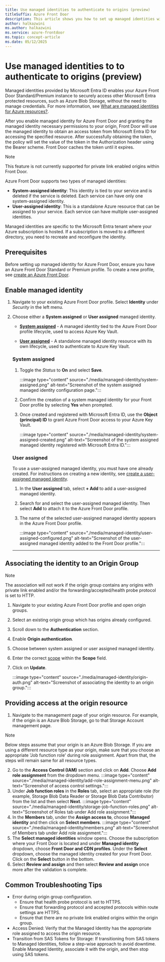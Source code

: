 ```yaml
---
title: Use managed identities to authenticate to origins (preview)
titleSuffix: Azure Front Door
description: This article shows you how to set up managed identities with Azure Front Door to authnticate to origins.
author: halkazwini
ms.author: halkazwini
ms.service: azure-frontdoor
ms.topic: concept-article
ms.date: 05/12/2025
---
```


# Use managed identities to to authenticate to origins (preview)

Managed identities provided by Microsoft Entra ID enables your Azure Front Door Standard/Premium instance to securely access other Microsoft Entra protected resources, such as Azure Blob Storage, without the need to manage credentials. For more information, see [What are managed identities for Azure resources?](../active-directory/managed-identities-azure-resources/overview.md).

After you enable managed identity for Azure Front Door and granting the managed identity necessary permissions to your origin, Front Door will use the managed identity to obtain an access token from Microsoft Entra ID for accessing the specified resource. After successfully obtaining the token, the policy will set the value of the token in the Authorization header using the Bearer scheme. Front Door caches the token until it expires. 

> [!Note]
> This feature is not currently supported for private link enabled origins within Front Door.

Azure Front Door supports two types of managed identities:

* **System-assigned identity**: This identity is tied to your service and is deleted if the service is deleted. Each service can have only one system-assigned identity.
* **User-assigned identity**: This is a standalone Azure resource that can be assigned to your service. Each service can have multiple user-assigned identities.

Managed identities are specific to the Microsoft Entra tenant where your Azure subscription is hosted. If a subscription is moved to a different directory, you need to recreate and reconfigure the identity.

## Prerequisites

Before setting up managed identity for Azure Front Door, ensure you have an Azure Front Door Standard or Premium profile. To create a new profile, see [create an Azure Front Door](create-front-door-portal.md).

## Enable managed identity

1. Navigate to your existing Azure Front Door profile. Select **Identity** under *Security* in the left menu.

1. Choose either a **System assigned** or **User assigned** managed identity.

    * **[System assigned](#system-assigned)** - A managed identity tied to the Azure Front Door profile lifecycle, used to access Azure Key Vault.
    
    * **[User assigned](#user-assigned)** - A standalone managed identity resource with its own lifecycle, used to authenticate to Azure Key Vault.

    ### System assigned
    
    1. Toggle the *Status* to **On** and select **Save**.
    
        :::image type="content" source="./media/managed-identity/system-assigned.png" alt-text="Screenshot of the system assigned managed identity configuration page.":::
    
    1. Confirm the creation of a system managed identity for your Front Door profile by selecting **Yes** when prompted.
    
    1. Once created and registered with Microsoft Entra ID, use the **Object (principal) ID** to grant Azure Front Door access to your Azure Key Vault.
    
        :::image type="content" source="./media/managed-identity/system-assigned-created.png" alt-text="Screenshot of the system assigned managed identity registered with Microsoft Entra ID.":::
    
    ### User assigned

    To use a user-assigned managed identity, you must have one already created. For instructions on creating a new identity, see [create a user-assigned managed identity](../active-directory/managed-identities-azure-resources/how-manage-user-assigned-managed-identities.md).

    1. In the **User assigned** tab, select **+ Add** to add a user-assigned managed identity.

    1. Search for and select the user-assigned managed identity. Then select **Add** to attach it to the Azure Front Door profile.

    1. The name of the selected user-assigned managed identity appears in the Azure Front Door profile.

        :::image type="content" source="./media/managed-identity/user-assigned-configured.png" alt-text="Screenshot of the user-assigned managed identity added to the Front Door profile.":::

    ---

## Associating the identity to an Origin Group

> [!Note]
> The association will not work if the origin group contains any origins with private link enabled and/or the forwarding/accepted/health probe protocol is set to HTTP.

1.	Navigate to your existing Azure Front Door profile and open origin groups.
2.	Select an existing origin group which has origins already configured.
3.	Scroll down to the **Authentication** section.
4.	Enable **Origin authentication**.
5.	Choose between system assigned or user assigned managed identity.
6.	Enter the correct [scope](https://learn.microsoft.com/en-us/entra/identity-platform/scopes-oidc) within the **Scope** field.
7.	Click on **Update**.

    :::image type="content" source="./media/managed-identity/origin-auth.png" alt-text="Screenshot of associating the identity to an origin group.":::



## Providing access at the origin resource
1.	Navigate to the management page of your origin resource. For example, if the origin is an Azure Blob Storage, go to that Storage Account management page.

> [!Note]
> Below steps assume that your origin is an Azure Blob Storage. If you are using a different resource type as your origin, make sure that you choose an appropriate 'Job function role' during role assignment. Apart from that, the steps will remain same for all resource types.

2. Go to the **Access Control (IAM)** section and click on **Add**. Choose **Add role assignment** from the dropdown menu.
    :::image type="content" source="./media/managed-identity/add-role-assignment-menu.png" alt-text="Screenshot of access control settings.":::
3.	Under **Job function roles** in the **Roles** tab, select an appropriate role (for example, Storage Blob Data Reader or Storage Blob Data Contributor) from the list and then select **Next**.
    :::image type="content" source="./media/managed-identity/storage-job-function-roles.png" alt-text="Screenshot of Roles tab under Add role assignment.":::
4.	In the **Members** tab, under the **Assign access to**, choose **Managed identity** and then click on **Select members**.
    :::image type="content" source="./media/managed-identity/members.png" alt-text="Screenshot of Members tab under Add role assignment.":::
5.	The **Select managed identities** window opens. Choose the subscription where your Front Door is located and under **Managed identity** dropdown, choose **Front Door and CDN profiles**. Under the **Select** dropdown, choose the managed identity created for your Front Door. Click on the **Select** button in the bottom.
6.	Select **Review and assign** and then select **Review and assign** once more after the validation is complete.


## Common Troubleshooting Tips
* Error during origin group configuration.
    * Ensure that health probe protocol is set to HTTPS.
    * Ensure that forwarding protocol and accepted protocols within route settings are HTTPS.
    * Ensure that there are no private link enabled origins within the origin group.
* Access Denied: Verify that the Managed Identity has the appropriate role assigned to access the origin resource.
* Transition from SAS Tokens for Storage: If transitioning from SAS tokens to Managed Identities, follow a step-wise approach to avoid downtime. Enable Managed Identity, associate it with the origin, and then stop using SAS tokens.
